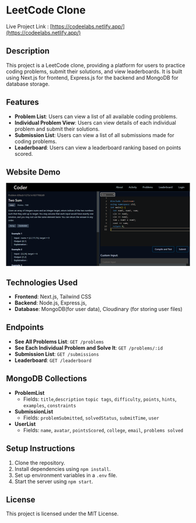 # LeetCode Clone

Live Project Link : [https://codeelabs.netlify.app/](https://codeelabs.netlify.app/)

## Description
This project is a LeetCode clone, providing a platform for users to practice coding problems, submit their solutions, and view leaderboards. It is built using Next.js for frontend, Express.js for the backend and MongoDB for database storage.

## Features
- **Problem List**: Users can view a list of all available coding problems.
- **Individual Problem View**: Users can view details of each individual problem and submit their solutions.
- **Submission List**: Users can view a list of all submissions made for coding problems.
- **Leaderboard**: Users can view a leaderboard ranking based on points scored.

## Website Demo
![Demo](https://github.com/akshaydhayal/leetcode-clone/blob/main/leetcode.png)

## Technologies Used

- **Frontend**: Next.js, Tailwind CSS
- **Backend**: Node.js, Express.js,
- **Database**: MongoDB(for user data),   Cloudinary (for storing user files)

## Endpoints
- **See All Problems List**: `GET /problems`
- **See Each Individual Problem and Solve It**: `GET /problems/:id`
- **Submission List**: `GET /submissions`
- **Leaderboard**: `GET /leaderboard`

## MongoDB Collections
- **ProblemList**
  - Fields: `title`,`description` `topic tags`, `difficulty`, `points`, `hints`, `examples`, `constraints`
- **SubmissionList**
  - Fields: `problemSubmitted`, `solvedStatus`, `submitTime`, `user`
- **UserList**
  - Fields: `name`, `avatar`, `pointsScored`, `college`, `email`, `problems solved`

## Setup Instructions
1. Clone the repository.
2. Install dependencies using `npm install`.
3. Set up environment variables in a `.env` file.
4. Start the server using `npm start`.


## License
This project is licensed under the MIT License.
